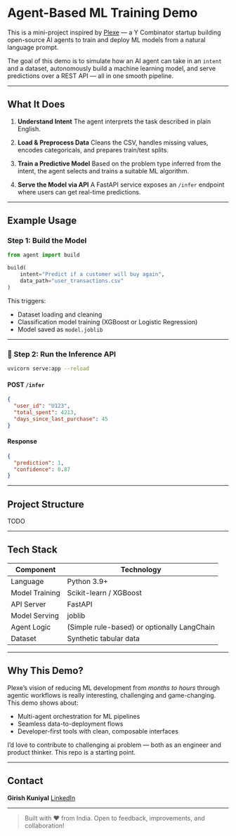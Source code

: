 # Agent-Based ML Training Demo

This is a mini-project inspired by [Plexe](https://plexe.ai) — a Y Combinator startup building open-source AI agents to train and deploy ML models from a natural language prompt.

The goal of this demo is to simulate how an AI agent can take in an `intent` and a dataset, autonomously build a machine learning model, and serve predictions over a REST API — all in one smooth pipeline.

---

## What It Does

1. **Understand Intent**
   The agent interprets the task described in plain English.

2. **Load & Preprocess Data**
   Cleans the CSV, handles missing values, encodes categoricals, and prepares train/test splits.

3. **Train a Predictive Model**
   Based on the problem type inferred from the intent, the agent selects and trains a suitable ML algorithm.

4. **Serve the Model via API**
   A FastAPI service exposes an `/infer` endpoint where users can get real-time predictions.

---

## Example Usage

### Step 1: Build the Model

```python
from agent import build

build(
    intent="Predict if a customer will buy again",
    data_path="user_transactions.csv"
)
```

This triggers:

* Dataset loading and cleaning
* Classification model training (XGBoost or Logistic Regression)
* Model saved as `model.joblib`

---

### 🛁 Step 2: Run the Inference API

```bash
uvicorn serve:app --reload
```

#### POST `/infer`

```json
{
  "user_id": "U123",
  "total_spent": 4213,
  "days_since_last_purchase": 45
}
```

#### Response

```json
{
  "prediction": 1,
  "confidence": 0.87
}
```

---

## Project Structure

TODO

---

## Tech Stack

| Component      | Technology                                  |
| -------------- | ------------------------------------------- |
| Language       | Python 3.9+                                 |
| Model Training | Scikit-learn / XGBoost                      |
| API Server     | FastAPI                                     |
| Model Serving  | joblib                                      |
| Agent Logic    | (Simple rule-based) or optionally LangChain |
| Dataset        | Synthetic tabular data                      |

---

## Why This Demo?

Plexe’s vision of reducing ML development from *months to hours* through agentic workflows is really interesting, challenging and game-changing. This demo shows about:

* Multi-agent orchestration for ML pipelines
* Seamless data-to-deployment flows
* Developer-first tools with clean, composable interfaces

I’d love to contribute to challenging ai problem — both as an engineer and product thinker. This repo is a starting point.

---

## Contact

**Girish Kuniyal**
[LinkedIn](https://linkedin.com/in/girishchandra1)

---

> Built with ❤️ from India. Open to feedback, improvements, and collaboration!
